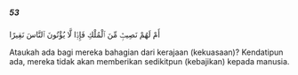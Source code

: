 ##### 53

<span class="ayah">أَمْ لَهُمْ نَصِيبٌۭ مِّنَ ٱلْمُلْكِ فَإِذًۭا لَّا يُؤْتُونَ ٱلنَّاسَ نَقِيرًا</span>

<span class="ayah_translation">Ataukah ada bagi mereka bahagian dari kerajaan (kekuasaan)? Kendatipun ada, mereka tidak akan memberikan sedikitpun (kebajikan) kepada manusia.</span>
